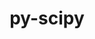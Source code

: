 ---
title: "py-scipy"
layout: cache
categories: [package, develop-2023-11-05]
meta: {"versions": ["1.10.1", "1.11.3", "1.6.1"], "compilers": ["apple-clang@=15.0.0", "gcc@=11.3.0", "gcc@=11.4.0", "gcc@=12.3.0", "gcc@=9.4.0", "oneapi@=2023.2.0"], "oss": ["ubuntu20.04", "ubuntu22.04", "ventura"], "platforms": ["darwin", "linux"], "targets": ["aarch64", "neoverse_v1", "ppc64le", "x86_64_v3"], "stacks": ["e4s", "e4s-neoverse_v1", "e4s-oneapi", "e4s-power", "ml-darwin-aarch64-mps", "ml-linux-x86_64-cpu", "ml-linux-x86_64-cuda", "ml-linux-x86_64-rocm", "root", "tutorial"], "num_specs": 24, "num_specs_by_stack": {"ml-darwin-aarch64-mps": 3, "root": 24, "e4s-neoverse_v1": 4, "e4s-power": 4, "e4s": 4, "e4s-oneapi": 3, "ml-linux-x86_64-cpu": 5, "ml-linux-x86_64-rocm": 4, "ml-linux-x86_64-cuda": 5, "tutorial": 1}}
spec_details: [{"hash": "f5lmmsgv4ndskzllngbeico2f74r3pbu", "compiler": "apple-clang@=15.0.0", "versions": ["1.11.3"], "os": "ventura", "platform": "darwin", "target": "aarch64", "variants": ["build_system=python_pip"], "stacks": ["ml-darwin-aarch64-mps", "root"], "size": "-", "tarball": "https://binaries.spack.io/develop-2023-11-05/build_cache/darwin-ventura-aarch64/apple-clang-15.0.0/py-scipy-1.11.3/darwin-ventura-aarch64-apple-clang-15.0.0-py-scipy-1.11.3-f5lmmsgv4ndskzllngbeico2f74r3pbu.spack"}, {"hash": "37i3q4i3zic7d64cpkwo2oc35sih4ft2", "compiler": "apple-clang@=15.0.0", "versions": ["1.11.3"], "os": "ventura", "platform": "darwin", "target": "aarch64", "variants": ["build_system=python_pip"], "stacks": ["ml-darwin-aarch64-mps", "root"], "size": "-", "tarball": "https://binaries.spack.io/develop-2023-11-05/build_cache/darwin-ventura-aarch64/apple-clang-15.0.0/py-scipy-1.11.3/darwin-ventura-aarch64-apple-clang-15.0.0-py-scipy-1.11.3-37i3q4i3zic7d64cpkwo2oc35sih4ft2.spack"}, {"hash": "ghqbugvsiiknrmj5vkekbijz2vmdh24f", "compiler": "apple-clang@=15.0.0", "versions": ["1.11.3"], "os": "ventura", "platform": "darwin", "target": "aarch64", "variants": ["build_system=python_pip"], "stacks": ["ml-darwin-aarch64-mps", "root"], "size": "-", "tarball": "https://binaries.spack.io/develop-2023-11-05/build_cache/darwin-ventura-aarch64/apple-clang-15.0.0/py-scipy-1.11.3/darwin-ventura-aarch64-apple-clang-15.0.0-py-scipy-1.11.3-ghqbugvsiiknrmj5vkekbijz2vmdh24f.spack"}, {"hash": "p52p4btqobsl72masv47dfxds5q3bvxc", "compiler": "gcc@=11.4.0", "versions": ["1.11.3"], "os": "ubuntu20.04", "platform": "linux", "target": "neoverse_v1", "variants": ["build_system=python_pip"], "stacks": ["e4s-neoverse_v1", "root"], "size": "-", "tarball": "https://binaries.spack.io/develop-2023-11-05/build_cache/linux-ubuntu20.04-neoverse_v1/gcc-11.4.0/py-scipy-1.11.3/linux-ubuntu20.04-neoverse_v1-gcc-11.4.0-py-scipy-1.11.3-p52p4btqobsl72masv47dfxds5q3bvxc.spack"}, {"hash": "riz5suvgtky5i53xb6a6qo73q7m45prk", "compiler": "gcc@=11.4.0", "versions": ["1.11.3"], "os": "ubuntu20.04", "platform": "linux", "target": "neoverse_v1", "variants": ["build_system=python_pip"], "stacks": ["e4s-neoverse_v1", "root"], "size": "-", "tarball": "https://binaries.spack.io/develop-2023-11-05/build_cache/linux-ubuntu20.04-neoverse_v1/gcc-11.4.0/py-scipy-1.11.3/linux-ubuntu20.04-neoverse_v1-gcc-11.4.0-py-scipy-1.11.3-riz5suvgtky5i53xb6a6qo73q7m45prk.spack"}, {"hash": "ekv5jjhv53dp3zi26hsqiczjmrx7i4by", "compiler": "gcc@=11.4.0", "versions": ["1.11.3"], "os": "ubuntu20.04", "platform": "linux", "target": "neoverse_v1", "variants": ["build_system=python_pip"], "stacks": ["e4s-neoverse_v1", "root"], "size": "-", "tarball": "https://binaries.spack.io/develop-2023-11-05/build_cache/linux-ubuntu20.04-neoverse_v1/gcc-11.4.0/py-scipy-1.11.3/linux-ubuntu20.04-neoverse_v1-gcc-11.4.0-py-scipy-1.11.3-ekv5jjhv53dp3zi26hsqiczjmrx7i4by.spack"}, {"hash": "cof3mcbign2dbn33hvelgnccbc2ku5qm", "compiler": "gcc@=11.4.0", "versions": ["1.11.3"], "os": "ubuntu20.04", "platform": "linux", "target": "neoverse_v1", "variants": ["build_system=python_pip"], "stacks": ["e4s-neoverse_v1", "root"], "size": "-", "tarball": "https://binaries.spack.io/develop-2023-11-05/build_cache/linux-ubuntu20.04-neoverse_v1/gcc-11.4.0/py-scipy-1.11.3/linux-ubuntu20.04-neoverse_v1-gcc-11.4.0-py-scipy-1.11.3-cof3mcbign2dbn33hvelgnccbc2ku5qm.spack"}, {"hash": "4a3dadn2bgci56dpori337khe6pqf5sc", "compiler": "gcc@=9.4.0", "versions": ["1.11.3"], "os": "ubuntu20.04", "platform": "linux", "target": "ppc64le", "variants": ["build_system=python_pip"], "stacks": ["e4s-power", "root"], "size": "-", "tarball": "https://binaries.spack.io/develop-2023-11-05/build_cache/linux-ubuntu20.04-ppc64le/gcc-9.4.0/py-scipy-1.11.3/linux-ubuntu20.04-ppc64le-gcc-9.4.0-py-scipy-1.11.3-4a3dadn2bgci56dpori337khe6pqf5sc.spack"}, {"hash": "kbooieraoy2rqzbaavmoml7oamaikwf6", "compiler": "gcc@=9.4.0", "versions": ["1.11.3"], "os": "ubuntu20.04", "platform": "linux", "target": "ppc64le", "variants": ["build_system=python_pip"], "stacks": ["e4s-power", "root"], "size": "-", "tarball": "https://binaries.spack.io/develop-2023-11-05/build_cache/linux-ubuntu20.04-ppc64le/gcc-9.4.0/py-scipy-1.11.3/linux-ubuntu20.04-ppc64le-gcc-9.4.0-py-scipy-1.11.3-kbooieraoy2rqzbaavmoml7oamaikwf6.spack"}, {"hash": "kcxzcmcsu4okz64pzkkf7aqx7374g3fi", "compiler": "gcc@=9.4.0", "versions": ["1.11.3"], "os": "ubuntu20.04", "platform": "linux", "target": "ppc64le", "variants": ["build_system=python_pip"], "stacks": ["e4s-power", "root"], "size": "-", "tarball": "https://binaries.spack.io/develop-2023-11-05/build_cache/linux-ubuntu20.04-ppc64le/gcc-9.4.0/py-scipy-1.11.3/linux-ubuntu20.04-ppc64le-gcc-9.4.0-py-scipy-1.11.3-kcxzcmcsu4okz64pzkkf7aqx7374g3fi.spack"}, {"hash": "x4qilj37tiilgg7dn66oatrjuqma3axx", "compiler": "gcc@=9.4.0", "versions": ["1.11.3"], "os": "ubuntu20.04", "platform": "linux", "target": "ppc64le", "variants": ["build_system=python_pip"], "stacks": ["e4s-power", "root"], "size": "-", "tarball": "https://binaries.spack.io/develop-2023-11-05/build_cache/linux-ubuntu20.04-ppc64le/gcc-9.4.0/py-scipy-1.11.3/linux-ubuntu20.04-ppc64le-gcc-9.4.0-py-scipy-1.11.3-x4qilj37tiilgg7dn66oatrjuqma3axx.spack"}, {"hash": "4h56khhfgwje235ve3z4i5tx43nw2lh6", "compiler": "gcc@=11.4.0", "versions": ["1.11.3"], "os": "ubuntu20.04", "platform": "linux", "target": "x86_64_v3", "variants": ["build_system=python_pip"], "stacks": ["e4s", "root"], "size": "-", "tarball": "https://binaries.spack.io/develop-2023-11-05/build_cache/linux-ubuntu20.04-x86_64_v3/gcc-11.4.0/py-scipy-1.11.3/linux-ubuntu20.04-x86_64_v3-gcc-11.4.0-py-scipy-1.11.3-4h56khhfgwje235ve3z4i5tx43nw2lh6.spack"}, {"hash": "4wkhtdceed5pyc5sc5yunaj76ivvc4uh", "compiler": "gcc@=11.4.0", "versions": ["1.11.3"], "os": "ubuntu20.04", "platform": "linux", "target": "x86_64_v3", "variants": ["build_system=python_pip"], "stacks": ["e4s", "root"], "size": "-", "tarball": "https://binaries.spack.io/develop-2023-11-05/build_cache/linux-ubuntu20.04-x86_64_v3/gcc-11.4.0/py-scipy-1.11.3/linux-ubuntu20.04-x86_64_v3-gcc-11.4.0-py-scipy-1.11.3-4wkhtdceed5pyc5sc5yunaj76ivvc4uh.spack"}, {"hash": "buepl44ptgrlmg2exmvhymyx2juhahlq", "compiler": "gcc@=11.4.0", "versions": ["1.11.3"], "os": "ubuntu20.04", "platform": "linux", "target": "x86_64_v3", "variants": ["build_system=python_pip"], "stacks": ["e4s", "root"], "size": "-", "tarball": "https://binaries.spack.io/develop-2023-11-05/build_cache/linux-ubuntu20.04-x86_64_v3/gcc-11.4.0/py-scipy-1.11.3/linux-ubuntu20.04-x86_64_v3-gcc-11.4.0-py-scipy-1.11.3-buepl44ptgrlmg2exmvhymyx2juhahlq.spack"}, {"hash": "sykqm6fqqjznyk4ng57fdv7ozyztdz46", "compiler": "gcc@=11.4.0", "versions": ["1.11.3"], "os": "ubuntu20.04", "platform": "linux", "target": "x86_64_v3", "variants": ["build_system=python_pip"], "stacks": ["e4s", "root"], "size": "-", "tarball": "https://binaries.spack.io/develop-2023-11-05/build_cache/linux-ubuntu20.04-x86_64_v3/gcc-11.4.0/py-scipy-1.11.3/linux-ubuntu20.04-x86_64_v3-gcc-11.4.0-py-scipy-1.11.3-sykqm6fqqjznyk4ng57fdv7ozyztdz46.spack"}, {"hash": "6bb7yfydl4ihsfm5fi76i7vtg7on5bwh", "compiler": "oneapi@=2023.2.0", "versions": ["1.10.1"], "os": "ubuntu20.04", "platform": "linux", "target": "x86_64_v3", "variants": ["build_system=python_pip"], "stacks": ["e4s-oneapi", "root"], "size": "-", "tarball": "https://binaries.spack.io/develop-2023-11-05/build_cache/linux-ubuntu20.04-x86_64_v3/oneapi-2023.2.0/py-scipy-1.10.1/linux-ubuntu20.04-x86_64_v3-oneapi-2023.2.0-py-scipy-1.10.1-6bb7yfydl4ihsfm5fi76i7vtg7on5bwh.spack"}, {"hash": "3lfnfest6dwfqeabhfczrevubytks5zr", "compiler": "oneapi@=2023.2.0", "versions": ["1.10.1"], "os": "ubuntu20.04", "platform": "linux", "target": "x86_64_v3", "variants": ["build_system=python_pip"], "stacks": ["e4s-oneapi", "root"], "size": "-", "tarball": "https://binaries.spack.io/develop-2023-11-05/build_cache/linux-ubuntu20.04-x86_64_v3/oneapi-2023.2.0/py-scipy-1.10.1/linux-ubuntu20.04-x86_64_v3-oneapi-2023.2.0-py-scipy-1.10.1-3lfnfest6dwfqeabhfczrevubytks5zr.spack"}, {"hash": "kb22sopf3yw77zewdqe65leykqydxqfm", "compiler": "oneapi@=2023.2.0", "versions": ["1.10.1"], "os": "ubuntu20.04", "platform": "linux", "target": "x86_64_v3", "variants": ["build_system=python_pip"], "stacks": ["e4s-oneapi", "root"], "size": "-", "tarball": "https://binaries.spack.io/develop-2023-11-05/build_cache/linux-ubuntu20.04-x86_64_v3/oneapi-2023.2.0/py-scipy-1.10.1/linux-ubuntu20.04-x86_64_v3-oneapi-2023.2.0-py-scipy-1.10.1-kb22sopf3yw77zewdqe65leykqydxqfm.spack"}, {"hash": "2vcszitrmruvqjic2taxq5k2zbaesz2a", "compiler": "gcc@=11.3.0", "versions": ["1.11.3"], "os": "ubuntu22.04", "platform": "linux", "target": "x86_64_v3", "variants": ["build_system=python_pip"], "stacks": ["ml-linux-x86_64-cpu", "ml-linux-x86_64-rocm", "root", "ml-linux-x86_64-cuda"], "size": "-", "tarball": "https://binaries.spack.io/develop-2023-11-05/build_cache/linux-ubuntu22.04-x86_64_v3/gcc-11.3.0/py-scipy-1.11.3/linux-ubuntu22.04-x86_64_v3-gcc-11.3.0-py-scipy-1.11.3-2vcszitrmruvqjic2taxq5k2zbaesz2a.spack"}, {"hash": "hqrmvsod2fcmvlslge2urcfc2ttigdyo", "compiler": "gcc@=11.3.0", "versions": ["1.11.3"], "os": "ubuntu22.04", "platform": "linux", "target": "x86_64_v3", "variants": ["build_system=python_pip"], "stacks": ["ml-linux-x86_64-cpu", "root", "ml-linux-x86_64-cuda"], "size": "-", "tarball": "https://binaries.spack.io/develop-2023-11-05/build_cache/linux-ubuntu22.04-x86_64_v3/gcc-11.3.0/py-scipy-1.11.3/linux-ubuntu22.04-x86_64_v3-gcc-11.3.0-py-scipy-1.11.3-hqrmvsod2fcmvlslge2urcfc2ttigdyo.spack"}, {"hash": "jytoxqgiqniwicx5s64euqa2gas747hc", "compiler": "gcc@=11.3.0", "versions": ["1.6.1"], "os": "ubuntu22.04", "platform": "linux", "target": "x86_64_v3", "variants": ["build_system=python_pip"], "stacks": ["ml-linux-x86_64-cpu", "ml-linux-x86_64-rocm", "root", "ml-linux-x86_64-cuda"], "size": "-", "tarball": "https://binaries.spack.io/develop-2023-11-05/build_cache/linux-ubuntu22.04-x86_64_v3/gcc-11.3.0/py-scipy-1.6.1/linux-ubuntu22.04-x86_64_v3-gcc-11.3.0-py-scipy-1.6.1-jytoxqgiqniwicx5s64euqa2gas747hc.spack"}, {"hash": "t7ocucm427qiqfo7zzg5orwnf34qvxav", "compiler": "gcc@=11.3.0", "versions": ["1.11.3"], "os": "ubuntu22.04", "platform": "linux", "target": "x86_64_v3", "variants": ["build_system=python_pip"], "stacks": ["ml-linux-x86_64-cpu", "ml-linux-x86_64-rocm", "root", "ml-linux-x86_64-cuda"], "size": "-", "tarball": "https://binaries.spack.io/develop-2023-11-05/build_cache/linux-ubuntu22.04-x86_64_v3/gcc-11.3.0/py-scipy-1.11.3/linux-ubuntu22.04-x86_64_v3-gcc-11.3.0-py-scipy-1.11.3-t7ocucm427qiqfo7zzg5orwnf34qvxav.spack"}, {"hash": "stquhtdchhiy26b2bjxhmthnek63syjy", "compiler": "gcc@=11.3.0", "versions": ["1.11.3"], "os": "ubuntu22.04", "platform": "linux", "target": "x86_64_v3", "variants": ["build_system=python_pip"], "stacks": ["ml-linux-x86_64-cpu", "ml-linux-x86_64-rocm", "root", "ml-linux-x86_64-cuda"], "size": "-", "tarball": "https://binaries.spack.io/develop-2023-11-05/build_cache/linux-ubuntu22.04-x86_64_v3/gcc-11.3.0/py-scipy-1.11.3/linux-ubuntu22.04-x86_64_v3-gcc-11.3.0-py-scipy-1.11.3-stquhtdchhiy26b2bjxhmthnek63syjy.spack"}, {"hash": "b6ldv5od6c4dly7ypi262oie3cev6err", "compiler": "gcc@=12.3.0", "versions": ["1.11.3"], "os": "ubuntu22.04", "platform": "linux", "target": "x86_64_v3", "variants": ["build_system=python_pip"], "stacks": ["tutorial", "root"], "size": "-", "tarball": "https://binaries.spack.io/develop-2023-11-05/build_cache/linux-ubuntu22.04-x86_64_v3/gcc-12.3.0/py-scipy-1.11.3/linux-ubuntu22.04-x86_64_v3-gcc-12.3.0-py-scipy-1.11.3-b6ldv5od6c4dly7ypi262oie3cev6err.spack"}]
---
